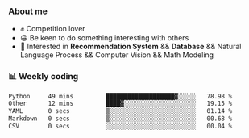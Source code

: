 ### About me

- ✊ Competition lover
- 😀 Be keen to do something interesting with others
- 🎈 Interested in **Recommendation System** && **Database** && Natural Language Process && Computer Vision && Math Modeling


### 📊 Weekly coding
<!--START_SECTION:waka-->

```txt
Python     49 mins         ███████████████████▓░░░░░   78.98 %
Other      12 mins         ████▓░░░░░░░░░░░░░░░░░░░░   19.15 %
YAML       0 secs          ▒░░░░░░░░░░░░░░░░░░░░░░░░   01.14 %
Markdown   0 secs          ▒░░░░░░░░░░░░░░░░░░░░░░░░   00.68 %
CSV        0 secs          ░░░░░░░░░░░░░░░░░░░░░░░░░   00.04 %
```

<!--END_SECTION:waka-->
